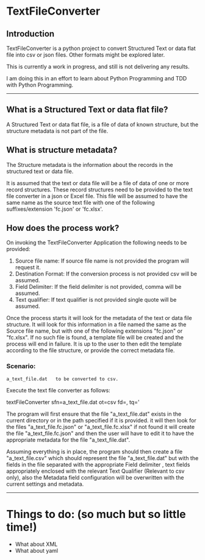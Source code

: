 # TextFileConverter

## Introduction
TextFileConverter is a python project to convert Structured Text or data flat file into csv or json files. Other formats might be explored later.

This is currently a work in progress, and still is not delivering any results.

I am doing this in an effort to learn about Python Programming and TDD with Python Programming. 

---

## What is a Structured Text or data flat file? 

A Structured Text or data flat file, is a file of data of known structure, but the structure metadata is not part of the file.

## What is structure metadata? 

The Structure metadata is the information about the records in the structured text or data file. 

It is assumed that the text or data file will be a file of data of one or more record structures. These record structures need to be provided to the text file converter in a json or Excel file. This file will be assumed to have the same name as the source text file with one of the following suffixes/extension  'fc.json' or 'fc.xlsx'.

## How does the process work?

On invoking the TextFileConverter Application the following needs to be provided:

1. Source file name:  If source file name is not provided the program will request it.
2. Destination Format: If the conversion process is not provided csv will be assumed.
3. Field Delimiter: If the field delimiter is not provided, comma will be assumed.
4. Text qualifier: If text qualifier is not provided single quote will be assumed.   

Once the process starts it will look for the metadata of the text or data file structure. It will look for this information in a file named the same as the Source file name, but with one of the following extensions "fc.json" or "fc.xlsx". If no such file is found, a template file will be created and the process will end in failure. It is up to the user to then edit the template according to the file structure, or provide the correct metadata file.  

### Scenario:

    a_text_file.dat   to be converted to csv.

   Execute the text file converter as follows: 
   
   textFileConverter sfn=a_text_file.dat ot=csv fd=, tq='

   The program will first ensure that the file  "a_text_file.dat" exists in the current directory or in the path specified if it is provided. 
   it will then look for the files "a_text_file.fc.json" or "a_text_file.fc.xlsx" if not found it will create the file "a_text_file.fc.json" and then the user will have to edit it to have the appropriate metadata for the file "a_text_file.dat".

   Assuming everything is in place, the program should then create a file "a_text_file.csv" which should represent the file "a_text_file.dat" but with the fields in the file separated with the appropriate Field delimiter , text fields appropriately enclosed with the relevant Text Qualifier (Relevant to csv only), also the Metadata field configuration will be overwritten with the current settings and metadata. 

---

# Things to do:  (so much but so little time!)

- What about XML
- What about yaml
